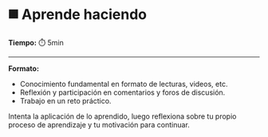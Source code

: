 # ◼️ Aprende haciendo

**Tiempo:** ⏱️️️ 5min

---

**Formato:** 

* Conocimiento fundamental en formato de lecturas, videos, etc. 
* Reflexión y participación en comentarios y foros de discusión. 
* Trabajo en un reto práctico.

Intenta la aplicación de lo aprendido, luego reflexiona sobre tu propio proceso de aprendizaje y tu motivación para continuar.
